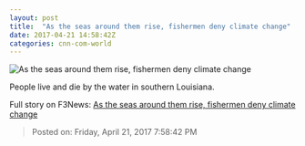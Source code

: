 ```yaml
---
layout: post
title:  "As the seas around them rise, fishermen deny climate change"
date: 2017-04-21 14:58:42Z
categories: cnn-com-world
---
```


![As the seas around them rise, fishermen deny climate change](http://i2.cdn.cnn.com/cnnnext/dam/assets/170419111527-leo-dotson-crop-super-tease.jpg)

People live and die by the water in southern Louisiana.


Full story on F3News: [As the seas around them rise, fishermen deny climate change](http://www.f3nws.com/n/RJfVU)

> Posted on: Friday, April 21, 2017 7:58:42 PM
